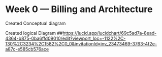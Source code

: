 # Week 0 — Billing and Architecture
Created Conceptual diagram

Created logical Diagram
##https://lucid.app/lucidchart/69c5ad7a-8ead-4364-b875-0ba6ffd09010/edit?viewport_loc=-1122%2C-130%2C3234%2C1582%2C0_0&invitationId=inv_23473469-3763-4f2e-a87c-e585cb576ace
